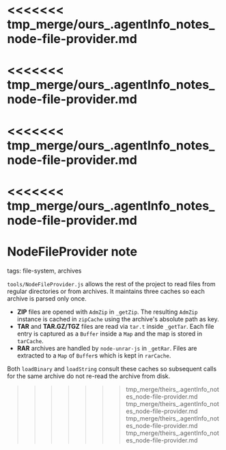 <<<<<<< tmp_merge/ours_.agentInfo_notes_node-file-provider.md
=======
<<<<<<< tmp_merge/ours_.agentInfo_notes_node-file-provider.md
=======
<<<<<<< tmp_merge/ours_.agentInfo_notes_node-file-provider.md
=======
<<<<<<< tmp_merge/ours_.agentInfo_notes_node-file-provider.md
=======
# NodeFileProvider note

tags: file-system, archives

`tools/NodeFileProvider.js` allows the rest of the project to read files from
regular directories or from archives. It maintains three caches so each archive
is parsed only once.

* **ZIP** files are opened with `AdmZip` in `_getZip`. The resulting `AdmZip`
  instance is cached in `zipCache` using the archive's absolute path as key.
* **TAR** and **TAR.GZ/TGZ** files are read via `tar.t` inside `_getTar`. Each
  file entry is captured as a `Buffer` inside a `Map` and the map is stored in
  `tarCache`.
* **RAR** archives are handled by `node-unrar-js` in `_getRar`. Files are
  extracted to a `Map` of `Buffer`s which is kept in `rarCache`.

Both `loadBinary` and `loadString` consult these caches so subsequent calls for
the same archive do not re-read the archive from disk.
>>>>>>> tmp_merge/theirs_.agentInfo_notes_node-file-provider.md
>>>>>>> tmp_merge/theirs_.agentInfo_notes_node-file-provider.md
>>>>>>> tmp_merge/theirs_.agentInfo_notes_node-file-provider.md
>>>>>>> tmp_merge/theirs_.agentInfo_notes_node-file-provider.md

